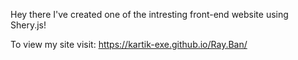 Hey there I've created one of the intresting front-end website using Shery.js!

To view my site visit: https://kartik-exe.github.io/Ray.Ban/
